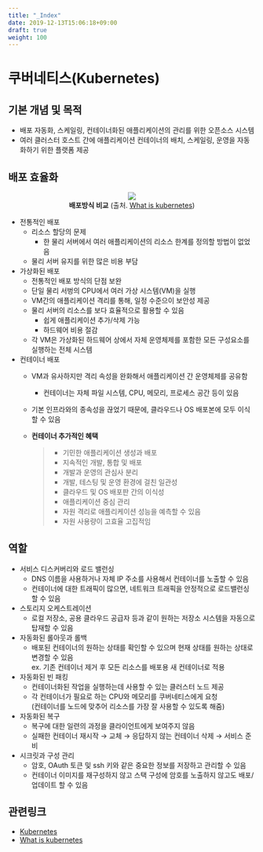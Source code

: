```yaml
---
title: "_Index"
date: 2019-12-13T15:06:18+09:00
draft: true
weight: 100
---
```


# 쿠버네티스(Kubernetes)

## 기본 개념 및 목적 
- 배포 자동화, 스케일링, 컨테이너화된 애플리케이션의 관리를 위한 오픈소스 시스템 
- 여러 클러스터 호스트 간에 애플리케이션 컨테이너의 배치, 스케일링, 운영을 자동화하기 위한 플랫폼 제공

## 배포 효율화 
<div style="text-align:center" >
    <img src="/static/images/kubernetes/deployment.png" />
    <div><b>배포방식 비교</b> (출처. <a href="https://kubernetes.io/ko/docs/concepts/overview/what-is-kubernetes/">What is kubernetes</a>)</div>
</div>

- 전통적인 배포
    - 리소스 할당의 문제
        - 한 물리 서버에서 여러 애플리케이션의 리소스 한계를 정의할 방법이 없었음
    - 물리 서버 유지를 위한 많은 비용 부담  
- 가상화된 배포  
    - 전통적인 배포 방식의 단점 보완
    - 단일 물리 서벙의 CPU에서 여러 가상 시스템(VM)을 실행
    - VM간의 애플리케이션 격리를 통해, 일정 수준으이 보안성 제공 
    - 물리 서버의 리소스를 보다 효율적으로 활용할 수 있음 
        - 쉽게 애플리케이션 추가/삭제 가능  
        - 하드웨어 비용 절감 
    - 각 VM은 가상화된 하드웨어 상에서 자체 운영체제를 포함한 모든 구성요소를 실행하는 전체 시스템 
- 컨테이너 배포 
    - VM과 유사하지만 격리 속성을 완화해서 애플리케이션 간 운영체제를 공유함 
        - 컨테이너는 자체 파일 시스템, CPU, 메모리, 프로세스 공간 등이 있음
    - 기본 인프라와의 종속성을 끊었기 때문에, 클라우드나 OS 배포본에 모두 이식할 수 있음  
    - **컨테이너 추가적인 혜택**
    
        >- 기민한 애플리케이션 생성과 배포  
        >- 지속적인 개발, 통합 및 배포  
        >- 개발과 운영의 관심사 분리  
        >- 개발, 테스팅 및 운영 환경에 걸친 일관성   
        >- 클라우드 및 OS 배포판 간의 이식성  
        >- 애플리케이션 중심 관리  
        >- 자원 격리로 애플리케이션 성능을 예측할 수 있음  
        >- 자원 사용량이 고효율 고집적임 

## 역할
- 서비스 디스커버리와 로드 밸런싱 
    - DNS 이름을 사용하거나 자체 IP 주소를 사용해서 컨테이너를 노출할 수 있음 
    - 컨테이너에 대한 트래픽이 많으면, 네트워크 트래픽을 안정적으로 로드밸런싱할 수 있음   
- 스토리지 오케스트레이션 
    - 로컬 저장소, 공용 클라우드 공급자 등과 같이 원하는 저장소 시스템을 자동으로 탑재할 수 있음 
- 자동화된 롤아웃과 롤백
    - 배포된 컨테이너의 원하는 상태를 확인할 수 있으며 현재 상태를 원하는 상태로 변경할 수 있음   
      ex. 기존 컨테이너 제거 후 모든 리소스를 배포용 새 컨테이너로 적용 
- 자동화된 빈 패킹 
    - 컨테이너화된 작업을 실행하는데 사용할 수 있는 클러스터 노드 제공 
    - 각 컨테이너가 필요로 하는 CPU와 메모리를 쿠버네티스에게 요청  
    (컨테이너를 노드에 맞추어 리소스를 가장 잘 사용할 수 있도록 해줌)
- 자동화된 복구
    - 복구에 대한 일련의 과정을 클라이언트에게 보여주지 않음   
    - 실패한 컨테이너 재시작 → 교체 → 응답하지 않는 컨테이너 삭제 → 서비스 준비
- 시크릿과 구성 관리
    - 암호, OAuth 토큰 및 ssh 키와 같은 중요한 정보를 저장하고 관리할 수 있음 
    - 컨테이너 이미지를 재구성하지 않고 스택 구성에 암호를 노출하지 않고도 배포/업데이트 할 수 있음 


## 관련링크
- [Kubernetes](https://kubernetes.io/)
- [What is kubernetes](https://kubernetes.io/ko/docs/concepts/overview/what-is-kubernetes/)
